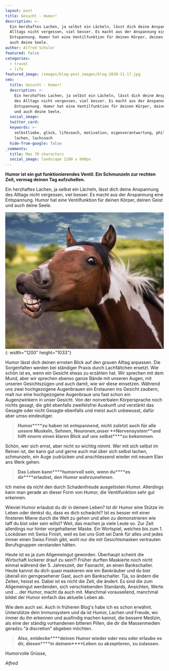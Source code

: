 ```yaml
---
layout: post
title: Gesucht - Humor!
description: >-
  Ein herzhaftes Lachen, ja selbst ein Lächeln, lässt dich deine Anspannung des
  Alltags nicht vergessen, viel besser. Es macht aus der Anspannung eine
  Entspannung. Humor hat eine Ventilfunktion für deinen Körper, deinen Geist und
  auch deine Seele. 
author: Alfred Schuler
featured: false
categories:
  - travel
  - life
featured_image: /images/blog-post_images/blog-2020-11-17.jpg
seo:
  title: Gesucht - Humor!
  description: >-
    Ein herzhaftes Lachen, ja selbst ein Lächeln, lässt dich deine Anspannung
    des Alltags nicht vergessen, viel besser. Es macht aus der Anspannung eine
    Entspannung. Humor hat eine Ventilfunktion für deinen Körper, deinen Geist
    und auch deine Seele.
  social_image:
  twitter_card:
  keywords: >-
    selbstliebe, glück, lifecoach, motivation, eigenverantwortung, philosophie,
    lachen, lachcoach
  hide-from-google: false
_comments:
  title: Max 70 characters
  social_image: landscape 1200 x 600px
---
```

**Humor ist ein gut funktionierendes Ventil. Ein Schmunzeln zur rechten Zeit, vermag deinen Tag aufzuhellen.**

Ein herzhaftes Lachen, ja selbst ein Lächeln, lässt dich deine Anspannung des Alltags nicht vergessen, viel besser. Es macht aus der Anspannung eine Entspannung. Humor hat eine Ventilfunktion für deinen Körper, deinen Geist und auch deine Seele.

![](/images/blog-post_images/blog-2020-11-17.jpg){: width="1200" height="1033"}

Humor lässt dich deinen ernsten Blick auf den grauen Alltag anpassen. Die Sorgenfalten werden bei ständiger Praxis durch Lachfältchen ersetzt. Wie schön ist es, wenn ein Gesicht etwas zu erzählen hat. Wir sprechen mit dem Mund, aber wir sprechen ebenso ganze Bände mit unseren Augen, mit unseren Gesichtszügen und auch damit, wie wir diese einsetzen. Während uns zwei hochgezogene Augenbrauen ein Erstaunen ins Gesicht zaubern, malt nur eine hochgezogene Augenbraue uns fast schon ein Augenzwinkern in unser Gesicht. Von der nonverbalen Körpersprache noch nichts gesagt, die gibt ebenfalls zweifelsfrei Auskunft und verstärkt das Gesagte oder nicht Gesagte ebenfalls und meist auch unbewusst, dafür aber umso eindeutiger.

> **Humor****zu** **haben** **ist** **entspannend,** **nicht** **zuletzt** **auch** **für** **alle** **unsere** **Muskeln,** **Sehnen,** **Neuronen,****unser** **Nervensystem****und** **hilft** **enorm** **einen** **klaren** **Blick** **auf** **uns** **selbst****zu** **bekommen**.

Schön, wer sich ernst, aber nicht so wichtig nimmt. Wer mit sich selbst im Reinen ist, der kann gut und gerne auch mal über sich selbst lachen, schmunzeln, ein Auge zudrücken und anschliessend wieder mit neuem Elan ans Werk gehen.

> **Das** **Leben** **kann****humorvoll** **sein,** **wenn** **du****es** **dir****erlaubst,** **den** **Humor wahrzunehmen**.

Ich meine da nicht den durch Schadenfreude ausgelösten Humor. Allerdings kann man gerade an dieser Form von Humor, die Ventilfunktion sehr gut erkennen.

Wieviel Humor erlaubst du dir in deinem Leben? Ist dir Humor eine Stütze im Leben oder denkst du, dass es dich schwächt? Ist es besser mit einer finsteren Miene durch die Welt zu gehen und allen zu demonstrieren wie taff du bist oder sein willst? Weil, das machen ja viele Leute so. Zur Zeit allerdings nur hinter vorgehaltener Maske. Ein Wortspiel, welches bis zum 1. Lockdown mit Swiss Finish, weil es bei uns Gott sei Dank für alles und jedes immer einen Swiss Finish gibt, wohl nur die mit Gesichtsmasken vertrauten Berufsgruppen verstanden hätten.

Heute ist es ja zum Allgemeingut geworden. Überhaupt scheint die Wirtschaft lockerer drauf zu sein?\! Früher durften Maskierte noch nicht einmal während der 5. Jahreszeit, der Fasnacht, an einen Bankschalter. Heute kannst du dich quasi maskieren wie ein Bankräuber und du bist überall ein gerngesehener Gast, auch am Bankschalter. Tja, so ändern die Zeiten, heisst es. Dabei ist es nicht die Zeit, die ändert. Es sind die zum Allgemeingut werdenden, sich verschiebenden Standards, Ansichten, Werte und … der Humor, macht da auch mit. Manchmal vorauseilend, manchmal bildet der Humor einfach das aktuelle Leben ab.

Wie dem auch sei. Auch in früheren Blog's habe ich es schon erwähnt. Unterstütze dein Immunsystem und da ist Humor, Lachen und Freude, wo immer du ihn erkennen und ausfindig machen kannst, die bessere Medizin, als eine der ständig vorhandenen bitteren Pillen, die dir die Massenmedien geradzu "&agrave; discretion" abgeben möchten.

> **Also,** **entdecke****deinen** **Humor** **wieder** **oder** **neu** **oder** **erlaube** **es** **dir,** **diesen****in** **deinem****Leben** **zu** **akzeptieren,** **zu zulassen.**

Humorvolle Grüsse,

*Alfred*
